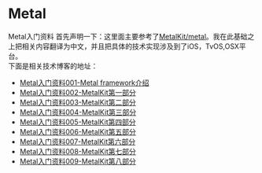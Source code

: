 # Metal
Metal入门资料
首先声明一下：这里面主要参考了[MetalKit/metal](https://github.com/MetalKit/metal)。我在此基础之上把相关内容翻译为中文，并且把具体的技术实现涉及到了iOS，TvOS,OSX平台。<br>
下面是相关技术博客的地址：<br>
* [Metal入门资料001-Metal framework介绍](https://www.jianshu.com/p/2517ad248935)<br>
* [Metal入门资料002-MetalKit第一部分](https://www.jianshu.com/p/7fb43180d090)<br>
* [Metal入门资料003-MetalKit第二部分](https://www.jianshu.com/p/83d1a2a27a15)<br>
* [Metal入门资料004-MetalKit第三部分](https://www.jianshu.com/p/a73d10817b86)<br>
* [Metal入门资料005-MetalKit第四部分](https://www.jianshu.com/p/a0cf80dddefc)<br>
* [Metal入门资料006-MetalKit第五部分](https://www.jianshu.com/p/3e068cd4e539)<br>
* [Metal入门资料007-MetalKit第六部分](https://www.jianshu.com/p/4f0f275a421f)<br>
* [Metal入门资料008-MetalKit第七部分](https://www.jianshu.com/p/8aef4af237bf)<br>
* [Metal入门资料009-MetalKit第八部分](https://www.jianshu.com/p/3476e3560a31)<br>
